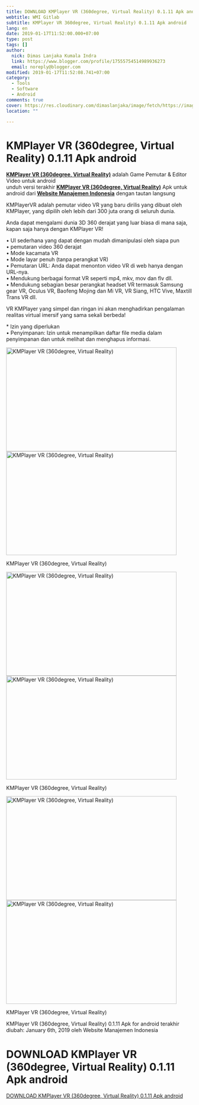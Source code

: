 ```yaml
---
title: DOWNLOAD KMPlayer VR (360degree, Virtual Reality) 0.1.11 Apk android
webtitle: WMI Gitlab
subtitle: KMPlayer VR 360degree, Virtual Reality) 0.1.11 Apk android
lang: en
date: 2019-01-17T11:52:00.000+07:00
type: post
tags: []
author:
  nick: Dimas Lanjaka Kumala Indra
  link: https://www.blogger.com/profile/17555754514989936273
  email: noreply@blogger.com
modified: 2019-01-17T11:52:08.741+07:00
category:
  - Tools
  - Software
  - Android
comments: true
cover: https://res.cloudinary.com/dimaslanjaka/image/fetch/https://image.revdl.com/2018/kmplayer-vr-360degree-virtual-reality-1.png
location: ""

---
```


<h1 for="title"> <span class="notranslate"> KMPlayer VR (360degree, Virtual Reality) 0.1.11 Apk android</span> </h1>  <div>  <div class="post_content entry-content">  <p> <span class="notranslate"> <a href="https://web-manajemen.blogspot.com/" class="notranslate"><strong><span class="notranslate">KMPlayer VR (360degree, Virtual Reality)</span></strong></a> adalah Game Pemutar &amp; Editor Video untuk android</span> <br><span class="notranslate"> unduh versi terakhir <strong><a href="https://web-manajemen.blogspot.com/" class="notranslate"><span class="notranslate">KMPlayer VR (360degree, Virtual Reality)</span></a></strong> Apk untuk android dari <strong><a href="https://web-manajemen.blogspot.com/" class="notranslate">Website Manajemen Indonesia</a></strong> dengan tautan langsung</span> </p>  <p> <span class="notranslate"> KMPlayerVR adalah pemutar video VR yang baru dirilis yang dibuat oleh KMPlayer, yang dipilih oleh lebih dari 300 juta orang di seluruh dunia.</span> </p>  <p> <span class="notranslate"> Anda dapat mengalami dunia 3D 360 derajat yang luar biasa di mana saja, kapan saja hanya dengan KMPlayer VR!</span> </p>  <p> <span class="notranslate"> • UI sederhana yang dapat dengan mudah dimanipulasi oleh siapa pun</span> <br><span class="notranslate"> • pemutaran video 360 derajat</span> <br><span class="notranslate"> • Mode kacamata VR</span> <br><span class="notranslate"> • Mode layar penuh (tanpa perangkat VR)</span> <br><span class="notranslate"> • Pemutaran URL: Anda dapat menonton video VR di web hanya dengan URL-nya.</span> <br><span class="notranslate"> • Mendukung berbagai format VR seperti mp4, mkv, mov dan flv dll.</span> <br><span class="notranslate"> • Mendukung sebagian besar perangkat headset VR termasuk Samsung gear VR, Oculus VR, Baofeng Mojing dan Mi VR, VR Siang, HTC Vive, Maxtill Trans VR dll.</span> </p>  <p> <span class="notranslate"> VR KMPlayer yang simpel dan ringan ini akan menghadirkan pengalaman realitas virtual imersif yang sama sekali berbeda!</span> </p>  <p> <span class="notranslate"> * Izin yang diperlukan</span> <br><span class="notranslate"> • Penyimpanan: Izin untuk menampilkan daftar file media dalam penyimpanan dan untuk melihat dan menghapus informasi.</span> </p>  <div class="wp-caption aligncenter"> <a href="https://web-manajemen.blogspot.com/" class="notranslate"><img data-cfsrc="https://image.revdl.com/2018/kmplayer-vr-360degree-virtual-reality-1.png" alt="KMPlayer VR (360degree, Virtual Reality)" width="460" height="280" src="https://res.cloudinary.com/dimaslanjaka/image/fetch/https://image.revdl.com/2018/kmplayer-vr-360degree-virtual-reality-1.png"></a> <noscript><img src="https://image.revdl.com/2018/kmplayer-vr-360degree-virtual-reality-1.png" alt="KMPlayer VR (360degree, Virtual Reality)" width="460" height="280"></noscript>  <p class="wp-caption-text"> <span class="notranslate"> KMPlayer VR (360degree, Virtual Reality)</span> </p>  </div>  <div class="wp-caption aligncenter"> <a href="https://web-manajemen.blogspot.com/" class="notranslate"><img data-cfsrc="https://image.revdl.com/2018/kmplayer-vr-360degree-virtual-reality-2.png" alt="KMPlayer VR (360degree, Virtual Reality)" width="460" height="280" src="https://res.cloudinary.com/dimaslanjaka/image/fetch/https://image.revdl.com/2018/kmplayer-vr-360degree-virtual-reality-2.png"></a> <noscript><img src="https://image.revdl.com/2018/kmplayer-vr-360degree-virtual-reality-2.png" alt="KMPlayer VR (360degree, Virtual Reality)" width="460" height="280"></noscript>  <p class="wp-caption-text"> <span class="notranslate"> KMPlayer VR (360degree, Virtual Reality)</span> </p>  </div>  <div class="wp-caption aligncenter"> <a href="https://web-manajemen.blogspot.com/" class="notranslate"><img data-cfsrc="https://image.revdl.com/2018/kmplayer-vr-360degree-virtual-reality-3.png" alt="KMPlayer VR (360degree, Virtual Reality)" width="460" height="280" src="https://res.cloudinary.com/dimaslanjaka/image/fetch/https://image.revdl.com/2018/kmplayer-vr-360degree-virtual-reality-3.png"></a> <noscript><img src="https://image.revdl.com/2018/kmplayer-vr-360degree-virtual-reality-3.png" alt="KMPlayer VR (360degree, Virtual Reality)" width="460" height="280"></noscript>  <p class="wp-caption-text"> <span class="notranslate"> KMPlayer VR (360degree, Virtual Reality)</span> </p>  </div>  <p></p>  <div class="hatom-extra"> <span class="notranslate"> <span class="notranslate entry-title">KMPlayer VR (360degree, Virtual Reality) 0.1.11 Apk for android</span> terakhir diubah: <span class="notranslate updated">January 6th, 2019</span> oleh <span class="notranslate author vcard">Website Manajemen Indonesia</span></span> </div>  <div class="clear"></div>  </div>  <h1 for="title" class="notranslate">DOWNLOAD KMPlayer VR (360degree, Virtual Reality) 0.1.11 Apk android</h1>  <div class="w3-center w3-container w3-border notranslate"> <a href="https://dimaslanjaka-storage.000webhostapp.com/revdl.php?download&amp;path=/kmplayer-vr-360degree-virtual-reality-apk-download.html/" target="_blank" class="w3-btn w3-green" rel="noopener noreferer nofollow">DOWNLOAD KMPlayer VR (360degree, Virtual Reality) 0.1.11 Apk android</a> </div>  </div>  <script src="https://codepen.io/dimaslanjaka/pen/aQRrbR.js"></script>  